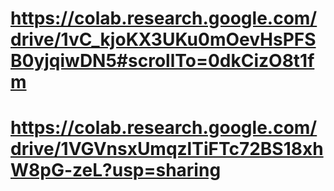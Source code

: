 # https://colab.research.google.com/drive/1vC_kjoKX3UKu0mOevHsPFSB0yjqiwDN5#scrollTo=0dkCizO8t1fm
# https://colab.research.google.com/drive/1VGVnsxUmqzlTiFTc72BS18xhW8pG-zeL?usp=sharing